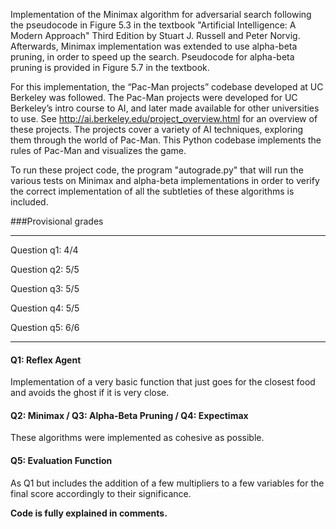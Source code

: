 Implementation of the Minimax algorithm for adversarial search following the pseudocode in Figure 5.3 in the textbook "Artificial Intelligence: A Modern Approach" Third Edition by Stuart J. Russell and Peter Norvig. Afterwards, Minimax implementation was extended to use alpha-beta pruning, in order to speed up the search. Pseudocode for alpha-beta pruning is provided in Figure 5.7 in the textbook.

For this implementation, the “Pac-Man projects” codebase developed at UC Berkeley was followed. The Pac-Man projects were developed for UC Berkeley’s intro course to AI, and later made available for other universities to use. See http://ai.berkeley.edu/project_overview.html for an overview of these projects. The projects cover a variety of AI techniques, exploring them through the world of Pac-Man. This Python codebase implements the rules of Pac-Man and visualizes the game. 

To run these project code, the program "autograde.py" that will run the various tests on Minimax and alpha-beta implementations in order to verify the correct implementation of all the subtleties of these algorithms is included.


###Provisional grades

-----------------
Question q1: 4/4

Question q2: 5/5

Question q3: 5/5

Question q4: 5/5

Question q5: 6/6

-----------------


#### Q1: Reflex Agent

Implementation of a very basic function that just goes for the closest food and avoids the ghost if it is very close.


#### Q2: Minimax / Q3: Alpha-Beta Pruning / Q4: Expectimax

These algorithms were implemented as cohesive as possible.


#### Q5: Evaluation Function

As Q1 but includes the addition of a few multipliers to a few variables for the final score accordingly to their significance.

**Code is fully explained in comments.**
